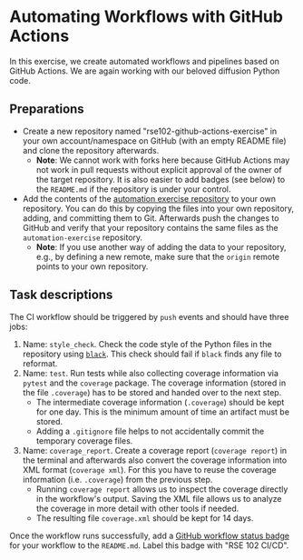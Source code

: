 # Automating Workflows with GitHub Actions

In this exercise, we create automated workflows and pipelines based on GitHub Actions. We are again working with our beloved diffusion Python code.

## Preparations

- Create a new repository named "rse102-github-actions-exercise" in your own account/namespace on GitHub (with an empty README file) and clone the repository afterwards.
  - **Note**: We cannot work with forks here because GitHub Actions may not work in pull requests without explicit approval of the owner of the target repository. It is also easier to add badges (see below) to the `README.md` if the repository is under your control.
- Add the contents of the [automation exercise repository](https://github.com/RSE-102/automation-exercise) to your own repository. You can do this by copying the files into your own repository, adding, and committing them to Git. Afterwards push the changes to GitHub and verify that your repository contains the same files as the `automation-exercise` repository.
  - **Note**: If you use another way of adding the data to your repository, e.g., by defining a new remote, make sure that the `origin` remote points to your own repository.

## Task descriptions

The CI workflow should be triggered by `push` events and should have three jobs:

1. Name: `style_check`. Check the code style of the Python files in the repository using [`black`](https://github.com/psf/black). This check should fail if `black` finds any file to reformat.
2. Name: `test`. Run tests while also collecting coverage information via `pytest` and the `coverage` package. The coverage information (stored in the file `.coverage`) has to be stored and handed over to the next step.
    - The intermediate coverage information (`.coverage`) should be kept for one day. This is the minimum amount of time an artifact must be stored.
    - Adding a `.gitignore` file helps to not accidentally commit the temporary coverage files.
3. Name: `coverage_report`. Create a coverage report (`coverage report`) in the terminal and afterwards also convert the coverage information into XML format (`coverage xml`). For this you have to reuse the coverage information (i.e. `.coverage`) from the previous step.
    - Running `coverage report` allows us to inspect the coverage directly in the workflow's output. Saving the XML file allows us to analyze the coverage in more detail with other tools if needed.
    - The resulting file `coverage.xml` should be kept for 14 days.

Once the workflow runs successfully, add a [GitHub workflow status badge](https://docs.github.com/en/actions/monitoring-and-troubleshooting-workflows/adding-a-workflow-status-badge) for your workflow to the `README.md`. Label this badge with "RSE 102 CI/CD".
